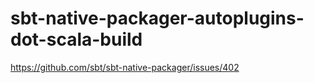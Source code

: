 sbt-native-packager-autoplugins-dot-scala-build
===============================================

https://github.com/sbt/sbt-native-packager/issues/402
